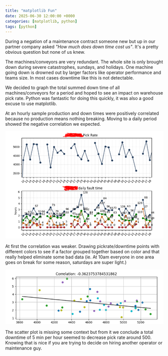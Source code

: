 ```yaml
---
title: "matplotlib Fun"
date: 2025-06-30 12:00:00 +0000
categories: [matplotlib, python]
tags: [python]
---
```


During a negation of a maintenance contract someone new but up in our partner company asked *"How much does down time cost us"*. It's a pretty obvious question but none of us knew.

The machines/conveyors are very redundant. The whole site is only brought down during severe catastrophes, sundays, and holidays. One machine going down is drowned out by larger factors like operator performance and teams size. In most cases downtime like this is not detectable. 

We decided to graph the total summed down time of all machines/conveyors for a period and hoped to see an impact on warehouse pick rate. Python was fantastic for doing this quickly, it was also a good excuse to use matplotlib.

At an hourly sample production and down times were positively correlated because no production means nothing breaking. Moving to a daily period showed the negative correlation we expected.

![rates_image](/assets/img/posts/matplotlib/matplotlib_rate.PNG)

At first the correlation was weaker. Drawing pickrate/downtime points with different colors to see if a factor grouped together based on color and that really helped eliminate some bad data (ie. At 10am everyone in one area goes on break for some reason, saturdays are super light.)

![scatter_image](/assets/img/posts/matplotlib/matplotlib_scatter.PNG)

The scatter plot is missing some context but from it we conclude a total downtime of 5 min per hour seemed to decrease pick rate around 500. Knowing that is nice if you are trying to decide on hiring another operator or maintenance guy.
